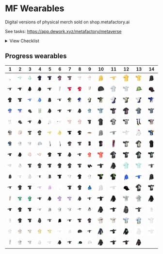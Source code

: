 # MF Wearables

Digital versions of physical merch sold on shop.metafactory.ai



See tasks: https://app.dework.xyz/metafactory/metaverse



<details>

<summary>View Checklist</summary>

| Folder Name | PNG File | Apose GLB | Tpose GLB | GLB File |
| ---------- | -------- | --------- | --------- | -------- |
| 2 | :heavy_check_mark: |  |  | :heavy_check_mark: |
| 3 | :heavy_check_mark: |  |  |  |
| 4 | :heavy_check_mark: |  |  |  |
| 7 | :heavy_check_mark: |  |  | :heavy_check_mark: |
| 10 | :heavy_check_mark: |  |  | :heavy_check_mark: |
| 11 | :heavy_check_mark: |  |  | :heavy_check_mark: |
| 12 | :heavy_check_mark: |  |  |  |
| 13 | :heavy_check_mark: |  |  |  |
| 14 | :heavy_check_mark: |  |  |  |
| 15 | :heavy_check_mark: |  |  | :heavy_check_mark: |
| 16 | :heavy_check_mark: | :heavy_check_mark: | :heavy_check_mark: |  |
| 17 | :heavy_check_mark: |  |  | :heavy_check_mark: |
| 18 | :heavy_check_mark: |  |  | :heavy_check_mark: |
| 19 | :heavy_check_mark: |  |  | :heavy_check_mark: |
| 22 | :heavy_check_mark: |  |  | :heavy_check_mark: |
| 23 | :heavy_check_mark: |  |  | :heavy_check_mark: |
| 24 | :heavy_check_mark: | :heavy_check_mark: | :heavy_check_mark: |  |
| 25 | :heavy_check_mark: | :heavy_check_mark: | :heavy_check_mark: |  |
| 26 | :heavy_check_mark: | :heavy_check_mark: | :heavy_check_mark: |  |
| 27 | :heavy_check_mark: | :heavy_check_mark: | :heavy_check_mark: |  |
| 28 | :heavy_check_mark: | :heavy_check_mark: | :heavy_check_mark: |  |
| 29 | :heavy_check_mark: | :heavy_check_mark: | :heavy_check_mark: |  |
| 32 | :heavy_check_mark: | :heavy_check_mark: | :heavy_check_mark: |  |
| 33 | :heavy_check_mark: | :heavy_check_mark: | :heavy_check_mark: |  |
| 34 | :heavy_check_mark: | :heavy_check_mark: | :heavy_check_mark: |  |
| 36 | :heavy_check_mark: | :heavy_check_mark: | :heavy_check_mark: |  |
| 37 | :heavy_check_mark: | :heavy_check_mark: | :heavy_check_mark: |  |
| 38 | :heavy_check_mark: | :heavy_check_mark: | :heavy_check_mark: |  |
| 39 | :heavy_check_mark: | :heavy_check_mark: | :heavy_check_mark: |  |
| 40 | :heavy_check_mark: | :heavy_check_mark: | :heavy_check_mark: |  |
| 45 | :heavy_check_mark: |  |  | :heavy_check_mark: |
| 47 | :heavy_check_mark: |  |  | :heavy_check_mark: |
| 48 | :heavy_check_mark: | :heavy_check_mark: | :heavy_check_mark: |  |
| 49 | :heavy_check_mark: | :heavy_check_mark: | :heavy_check_mark: |  |
| 50 | :heavy_check_mark: | :heavy_check_mark: | :heavy_check_mark: |  |
| 51 | :heavy_check_mark: | :heavy_check_mark: | :heavy_check_mark: |  |
| 53 | :heavy_check_mark: |  |  | :heavy_check_mark: |
| 54 | :heavy_check_mark: | :heavy_check_mark: | :heavy_check_mark: |  |
| 55 | :heavy_check_mark: | :heavy_check_mark: | :heavy_check_mark: |  |
| 56 | :heavy_check_mark: | :heavy_check_mark: | :heavy_check_mark: |  |
| 57 | :heavy_check_mark: |  |  | :heavy_check_mark: |
| 58 | :heavy_check_mark: | :heavy_check_mark: | :heavy_check_mark: |  |
| 59 | :heavy_check_mark: | :heavy_check_mark: | :heavy_check_mark: |  |
| 60 | :heavy_check_mark: | :heavy_check_mark: | :heavy_check_mark: |  |
| 62 | :heavy_check_mark: | :heavy_check_mark: | :heavy_check_mark: |  |
| 63 | :heavy_check_mark: | :heavy_check_mark: | :heavy_check_mark: |  |
| 64 | :heavy_check_mark: | :heavy_check_mark: | :heavy_check_mark: |  |
| 65 | :heavy_check_mark: | :heavy_check_mark: | :heavy_check_mark: |  |
| 66 | :heavy_check_mark: |  |  | :heavy_check_mark: |
| 67 | :heavy_check_mark: | :heavy_check_mark: | :heavy_check_mark: |  |
| 69 | :heavy_check_mark: | :heavy_check_mark: | :heavy_check_mark: |  |
| 70 | :heavy_check_mark: | :heavy_check_mark: | :heavy_check_mark: |  |
| 71 | :heavy_check_mark: |  |  | :heavy_check_mark: |
| 72 | :heavy_check_mark: | :heavy_check_mark: | :heavy_check_mark: |  |
| 73 | :heavy_check_mark: |  |  | :heavy_check_mark: |
| 74 | :heavy_check_mark: |  |  | :heavy_check_mark: |
| 75 | :heavy_check_mark: |  |  | :heavy_check_mark: |
| 76 | :heavy_check_mark: | :heavy_check_mark: | :heavy_check_mark: |  |
| 77 | :heavy_check_mark: | :heavy_check_mark: | :heavy_check_mark: |  |
| 78 | :heavy_check_mark: | :heavy_check_mark: | :heavy_check_mark: |  |
| 79 | :heavy_check_mark: | :heavy_check_mark: | :heavy_check_mark: |  |
| 80 | :heavy_check_mark: | :heavy_check_mark: | :heavy_check_mark: |  |
| 88 | :heavy_check_mark: | :heavy_check_mark: | :heavy_check_mark: |  |
| 89 | :heavy_check_mark: | :heavy_check_mark: | :heavy_check_mark: |  |
| 90 | :heavy_check_mark: | :heavy_check_mark: | :heavy_check_mark: |  |
| 91 | :heavy_check_mark: | :heavy_check_mark: | :heavy_check_mark: |  |
| 92 | :heavy_check_mark: | :heavy_check_mark: | :heavy_check_mark: |  |
| 93 | :heavy_check_mark: | :heavy_check_mark: | :heavy_check_mark: |  |
| 94 | :heavy_check_mark: | :heavy_check_mark: | :heavy_check_mark: |  |
| 95 | :heavy_check_mark: | :heavy_check_mark: | :heavy_check_mark: |  |
| 96 | :heavy_check_mark: | :heavy_check_mark: | :heavy_check_mark: |  |
| 97 | :heavy_check_mark: | :heavy_check_mark: | :heavy_check_mark: |  |
| 98 | :heavy_check_mark: | :heavy_check_mark: | :heavy_check_mark: |  |
| 99 | :heavy_check_mark: | :heavy_check_mark: | :heavy_check_mark: |  |
| 100 | :heavy_check_mark: | :heavy_check_mark: | :heavy_check_mark: |  |
| 101 | :heavy_check_mark: | :heavy_check_mark: | :heavy_check_mark: |  |
| 102 | :heavy_check_mark: | :heavy_check_mark: | :heavy_check_mark: |  |
| 103 | :heavy_check_mark: |  |  | :heavy_check_mark: |
| 104 | :heavy_check_mark: |  |  | :heavy_check_mark: |
| 105 | :heavy_check_mark: | :heavy_check_mark: | :heavy_check_mark: |  |
| 106 | :heavy_check_mark: | :heavy_check_mark: | :heavy_check_mark: |  |
| 107 | :heavy_check_mark: |  |  | :heavy_check_mark: |
| 108 | :heavy_check_mark: | :heavy_check_mark: | :heavy_check_mark: |  |
| 109 | :heavy_check_mark: | :heavy_check_mark: | :heavy_check_mark: |  |
| 110 | :heavy_check_mark: | :heavy_check_mark: | :heavy_check_mark: |  |
| 111 | :heavy_check_mark: | :heavy_check_mark: | :heavy_check_mark: |  |
| 112 | :heavy_check_mark: | :heavy_check_mark: | :heavy_check_mark: |  |
| 113 | :heavy_check_mark: | :heavy_check_mark: | :heavy_check_mark: |  |
| 114 | :heavy_check_mark: | :heavy_check_mark: | :heavy_check_mark: |  |
| 116 | :heavy_check_mark: | :heavy_check_mark: | :heavy_check_mark: |  |
| 117 | :heavy_check_mark: | :heavy_check_mark: | :heavy_check_mark: |  |
| 119 | :heavy_check_mark: | :heavy_check_mark: | :heavy_check_mark: |  |
| 120 | :heavy_check_mark: | :heavy_check_mark: | :heavy_check_mark: |  |
| 121 | :heavy_check_mark: | :heavy_check_mark: | :heavy_check_mark: |  |
| 122 | :heavy_check_mark: |  |  | :heavy_check_mark: |
| 123 | :heavy_check_mark: | :heavy_check_mark: | :heavy_check_mark: |  |
| 124 | :heavy_check_mark: | :heavy_check_mark: | :heavy_check_mark: |  |
| 125 | :heavy_check_mark: |  |  | :heavy_check_mark: |
| 127 | :heavy_check_mark: |  |  | :heavy_check_mark: |
| 129 | :heavy_check_mark: |  |  | :heavy_check_mark: |
| 130 | :heavy_check_mark: | :heavy_check_mark: | :heavy_check_mark: |  |
| 131 | :heavy_check_mark: | :heavy_check_mark: | :heavy_check_mark: |  |
| 132 | :heavy_check_mark: | :heavy_check_mark: | :heavy_check_mark: |  |
| 136 | :heavy_check_mark: | :heavy_check_mark: | :heavy_check_mark: |  |
| 138 | :heavy_check_mark: | :heavy_check_mark: | :heavy_check_mark: |  |
| 139 | :heavy_check_mark: | :heavy_check_mark: | :heavy_check_mark: |  |
| 140 | :heavy_check_mark: | :heavy_check_mark: | :heavy_check_mark: |  |
| 141 | :heavy_check_mark: | :heavy_check_mark: | :heavy_check_mark: |  |
| 144 | :heavy_check_mark: | :heavy_check_mark: | :heavy_check_mark: |  |
| 145 | :heavy_check_mark: | :heavy_check_mark: | :heavy_check_mark: |  |
| 146 | :heavy_check_mark: | :heavy_check_mark: | :heavy_check_mark: |  |
| 147 | :heavy_check_mark: | :heavy_check_mark: | :heavy_check_mark: |  |
| 148 | :heavy_check_mark: | :heavy_check_mark: | :heavy_check_mark: |  |
| 149 | :heavy_check_mark: |  |  | :heavy_check_mark: |
| 152 | :heavy_check_mark: | :heavy_check_mark: | :heavy_check_mark: |  |
| 153 | :heavy_check_mark: | :heavy_check_mark: | :heavy_check_mark: |  |
| 154 | :heavy_check_mark: | :heavy_check_mark: | :heavy_check_mark: |  |
| 155 | :heavy_check_mark: | :heavy_check_mark: | :heavy_check_mark: |  |
| 156 | :heavy_check_mark: | :heavy_check_mark: | :heavy_check_mark: |  |
| 159 | :heavy_check_mark: | :heavy_check_mark: | :heavy_check_mark: |  |
| 161 | :heavy_check_mark: |  |  | :heavy_check_mark: |
| 164 | :heavy_check_mark: | :heavy_check_mark: | :heavy_check_mark: |  |
| 170 | :heavy_check_mark: |  |  |  |
| 171 |  |  |  |  |


- Folders with completed assets: 117
- Total folders: 127
- Percentage of folders with png and glb: 92.00%

</details>



 ## Progress wearables


| 1 | 2 | 3 | 4 | 5 | 6 | 7 | 8 | 9 | 10 | 11 | 12 | 13 | 14 |
| --- | --- | --- | --- | --- | --- | --- | --- | --- | --- | --- | --- | --- | --- |
| [![socks](wearables/45/socks.png)](wearables/45/socks.glb) | [![100_hoodie_t](wearables/100/100_hoodie_t.png)](wearables/100/100_hoodie_t.glb) | [![100_hoodie_a](wearables/100/100_hoodie_a.png)](wearables/100/100_hoodie_a.glb) | [![55_tshirt_a](wearables/55/55_tshirt_a.png)](wearables/55/55_tshirt_a.glb) | [![55_tshirt_t](wearables/55/55_tshirt_t.png)](wearables/55/55_tshirt_t.glb) | [![144_tshirt_a](wearables/144/144_tshirt_a.png)](wearables/144/144_tshirt_a.glb) | [![144_tshirt_t](wearables/144/144_tshirt_t.png)](wearables/144/144_tshirt_t.glb) | [![110_tshirt_t](wearables/110/110_tshirt_t.png)](wearables/110/110_tshirt_t.glb) | [![110_tshirt_a](wearables/110/110_tshirt_a.png)](wearables/110/110_tshirt_a.glb) | [![148_longsleeve_a](wearables/148/148_longsleeve_a.png)](wearables/148/148_longsleeve_a.glb) | [![148_longsleeve_t](wearables/148/148_longsleeve_t.png)](wearables/148/148_longsleeve_t.glb) | [![148_tshirt_a](wearables/148/148_tshirt_a.png)](wearables/148/148_tshirt_a.glb) | [![148_tshirt_t](wearables/148/148_tshirt_t.png)](wearables/148/148_tshirt_t.glb) | [![29_longsleeve_a](wearables/29/29_longsleeve_a.png)](wearables/29/29_longsleeve_a.glb) |
| [![29_longsleeve_t](wearables/29/29_longsleeve_t.png)](wearables/29/29_longsleeve_t.glb) | [![140_hoodie_t](wearables/140/140_hoodie_t.png)](wearables/140/140_hoodie_t.glb) | [![140_hoodie_a](wearables/140/140_hoodie_a.png)](wearables/140/140_hoodie_a.glb) | [![32_hoodie_a](wearables/32/32_hoodie_a.png)](wearables/32/32_hoodie_a.glb) | [![32_hoodie_t](wearables/32/32_hoodie_t.png)](wearables/32/32_hoodie_t.glb) | [![104_pants](wearables/104/104_pants.png)](wearables/104/104_pants.glb) | [![130_tshirt_t](wearables/130/130_tshirt_t.png)](wearables/130/130_tshirt_t.glb) | [![130_tshirt_a](wearables/130/130_tshirt_a.png)](wearables/130/130_tshirt_a.glb) | [![71_shorts](wearables/71/71_shorts.png)](wearables/71/71_shorts.glb) | [![23_bdao_beanie](wearables/23/23_bdao_beanie.png)](wearables/23/23_bdao_beanie.glb) | [![89_tshirt_a](wearables/89/89_tshirt_a.png)](wearables/89/89_tshirt_a.glb) | [![89_tshirt_t](wearables/89/89_tshirt_t.png)](wearables/89/89_tshirt_t.glb) | [![7_hat](wearables/7/7_hat.png)](wearables/7/7_hat.glb) | [![161_hat](wearables/161/161_hat.png)](wearables/161/161_hat.glb) |
| [![67_tshirt_a](wearables/67/67_tshirt_a.png)](wearables/67/67_tshirt_a.glb) | [![67_tshirt_t](wearables/67/67_tshirt_t.png)](wearables/67/67_tshirt_t.glb) | [![33_hoodie_t](wearables/33/33_hoodie_t.png)](wearables/33/33_hoodie_t.glb) | [![33_hoodie_a](wearables/33/33_hoodie_a.png)](wearables/33/33_hoodie_a.glb) | [![92_longsleeve_a](wearables/92/92_longsleeve_a.png)](wearables/92/92_longsleeve_a.glb) | [![92_longsleeve_t](wearables/92/92_longsleeve_t.png)](wearables/92/92_longsleeve_t.glb) | [![145_btc2_a](wearables/145/145_btc2_a.png)](wearables/145/145_btc2_a.glb) | [![145_eth2_a](wearables/145/145_eth2_a.png)](wearables/145/145_eth2_a.glb) | [![145_btc1_a](wearables/145/145_btc1_a.png)](wearables/145/145_btc1_a.glb) | [![145_btc2_t](wearables/145/145_btc2_t.png)](wearables/145/145_btc2_t.glb) | [![145_eth1_a](wearables/145/145_eth1_a.png)](wearables/145/145_eth1_a.glb) | [![145_btc1_t](wearables/145/145_btc1_t.png)](wearables/145/145_btc1_t.glb) | [![145_eth1_t](wearables/145/145_eth1_t.png)](wearables/145/145_eth1_t.glb) | [![145_eth2_t](wearables/145/145_eth2_t.png)](wearables/145/145_eth2_t.glb) |
| [![54_tshirt_a](wearables/54/54_tshirt_a.png)](wearables/54/54_tshirt_a.glb) | [![54_tshirt_t](wearables/54/54_tshirt_t.png)](wearables/54/54_tshirt_t.glb) | [![107_hat](wearables/107/107_hat.png)](wearables/107/107_hat.glb) | [![2_shorts](wearables/2/2_shorts.png)](wearables/2/2_shorts.glb) | [![77_hoodie_a](wearables/77/77_hoodie_a.png)](wearables/77/77_hoodie_a.glb) | [![77_hoodie_t](wearables/77/77_hoodie_t.png)](wearables/77/77_hoodie_t.glb) | [![36_hoodie_t](wearables/36/36_hoodie_t.png)](wearables/36/36_hoodie_t.glb) | [![36_hoodie_a](wearables/36/36_hoodie_a.png)](wearables/36/36_hoodie_a.glb) | [![39_tshirt_a](wearables/39/39_tshirt_a.png)](wearables/39/39_tshirt_a.glb) | [![39_tshirt_t](wearables/39/39_tshirt_t.png)](wearables/39/39_tshirt_t.glb) | [![123_tshirt_t](wearables/123/123_tshirt_t.png)](wearables/123/123_tshirt_t.glb) | [![123_tshirt_a](wearables/123/123_tshirt_a.png)](wearables/123/123_tshirt_a.glb) | [![138_tshirt_a](wearables/138/138_tshirt_a.png)](wearables/138/138_tshirt_a.glb) | [![138_tshirt_t](wearables/138/138_tshirt_t.png)](wearables/138/138_tshirt_t.glb) |
| [![11_socks](wearables/11/11_socks.png)](wearables/11/11_socks.glb) | [![149_hat](wearables/149/149_hat.png)](wearables/149/149_hat.glb) | [![51_hoodie_t](wearables/51/51_hoodie_t.png)](wearables/51/51_hoodie_t.glb) | [![51_hoodie_a](wearables/51/51_hoodie_a.png)](wearables/51/51_hoodie_a.glb) | [![117_longsleeve_a](wearables/117/117_longsleeve_a.png)](wearables/117/117_longsleeve_a.glb) | [![117_longsleeve_t](wearables/117/117_longsleeve_t.png)](wearables/117/117_longsleeve_t.glb) | [![78_tshirt_t](wearables/78/78_tshirt_t.png)](wearables/78/78_tshirt_t.glb) | [![78_tshirt_a](wearables/78/78_tshirt_a.png)](wearables/78/78_tshirt_a.glb) | [![70_tshirt_t](wearables/70/70_tshirt_t.png)](wearables/70/70_tshirt_t.glb) | [![70_tshirt_a](wearables/70/70_tshirt_a.png)](wearables/70/70_tshirt_a.glb) | [![48_tshirt_a](wearables/48/48_tshirt_a.png)](wearables/48/48_tshirt_a.glb) | [![48_tshirt_t](wearables/48/48_tshirt_t.png)](wearables/48/48_tshirt_t.glb) | [![10_socks](wearables/10/10_socks.png)](wearables/10/10_socks.glb) | [![27_hawaiian_t](wearables/27/27_hawaiian_t.png)](wearables/27/27_hawaiian_t.glb) |
| [![27_hawaiian_a](wearables/27/27_hawaiian_a.png)](wearables/27/27_hawaiian_a.glb) | [![66_shorts](wearables/66/66_shorts.png)](wearables/66/66_shorts.glb) | [![101_tshirt_t](wearables/101/101_tshirt_t.png)](wearables/101/101_tshirt_t.glb) | [![101_tshirt_a](wearables/101/101_tshirt_a.png)](wearables/101/101_tshirt_a.glb) | [![91_hoodie_t](wearables/91/91_hoodie_t.png)](wearables/91/91_hoodie_t.glb) | [![91_hoodie_a](wearables/91/91_hoodie_a.png)](wearables/91/91_hoodie_a.glb) | [![131_tshirt_t](wearables/131/131_tshirt_t.png)](wearables/131/131_tshirt_t.glb) | [![131_tshirt_a](wearables/131/131_tshirt_a.png)](wearables/131/131_tshirt_a.glb) | [![103_tapestry](wearables/103/103_tapestry.png)](wearables/103/103_tapestry.glb) | [![94_longsleeve_a](wearables/94/94_longsleeve_a.png)](wearables/94/94_longsleeve_a.glb) | [![94_longsleeve_t](wearables/94/94_longsleeve_t.png)](wearables/94/94_longsleeve_t.glb) | [![60_hoodie_t](wearables/60/60_hoodie_t.png)](wearables/60/60_hoodie_t.glb) | [![60_hoodie_a](wearables/60/60_hoodie_a.png)](wearables/60/60_hoodie_a.glb) | [![112_tshirt_t](wearables/112/112_tshirt_t.png)](wearables/112/112_tshirt_t.glb) |
| [![112_tshirt_a](wearables/112/112_tshirt_a.png)](wearables/112/112_tshirt_a.glb) | [![111_tshirt_a](wearables/111/111_tshirt_a.png)](wearables/111/111_tshirt_a.glb) | [![111_tshirt_t](wearables/111/111_tshirt_t.png)](wearables/111/111_tshirt_t.glb) | [![18_blue_beanie](wearables/18/18_blue_beanie.png)](wearables/18/18_blue_beanie.glb) | [![Toca-bag2](wearables/15/Toca-bag2.png)](wearables/15/Toca-bag2.glb) | [![Toca-bag](wearables/15/Toca-bag.png)](wearables/15/Toca-bag.glb) | [![124_tshirt_a](wearables/124/124_tshirt_a.png)](wearables/124/124_tshirt_a.glb) | [![124_tshirt_t](wearables/124/124_tshirt_t.png)](wearables/124/124_tshirt_t.glb) | [![124_tanktop_a](wearables/124/124_tanktop_a.png)](wearables/124/124_tanktop_a.glb) | [![124_tanktop_t](wearables/124/124_tanktop_t.png)](wearables/124/124_tanktop_t.glb) | [![122_pants](wearables/122/122_pants.png)](wearables/122/122_pants.glb) | [![139_tshirt_t](wearables/139/139_tshirt_t.png)](wearables/139/139_tshirt_t.glb) | [![139_tshirt_a](wearables/139/139_tshirt_a.png)](wearables/139/139_tshirt_a.glb) | [![53_vest](wearables/53/53_vest.png)](wearables/53/53_vest.glb) |
| [![114_hoodie_t](wearables/114/114_hoodie_t.png)](wearables/114/114_hoodie_t.glb) | [![114_hoodie_a](wearables/114/114_hoodie_a.png)](wearables/114/114_hoodie_a.glb) | [![65_mini-tshirt_a](wearables/65/65_mini-tshirt_a.png)](wearables/65/65_mini-tshirt_a.glb) | [![65_mini-tshirt_t](wearables/65/65_mini-tshirt_t.png)](wearables/65/65_mini-tshirt_t.glb) | [![132_tshirt_a](wearables/132/132_tshirt_a.png)](wearables/132/132_tshirt_a.glb) | [![132_tshirt_t](wearables/132/132_tshirt_t.png)](wearables/132/132_tshirt_t.glb) | [![59_hoodie_a](wearables/59/59_hoodie_a.png)](wearables/59/59_hoodie_a.glb) | [![59_hoodie_t](wearables/59/59_hoodie_t.png)](wearables/59/59_hoodie_t.glb) | [![120_tshirt_a](wearables/120/120_tshirt_a.png)](wearables/120/120_tshirt_a.glb) | [![120_tshirt_t](wearables/120/120_tshirt_t.png)](wearables/120/120_tshirt_t.glb) | [![102_tshirt_a](wearables/102/102_tshirt_a.png)](wearables/102/102_tshirt_a.glb) | [![102_tshirt_t](wearables/102/102_tshirt_t.png)](wearables/102/102_tshirt_t.glb) | [![69_tshirt_a](wearables/69/69_tshirt_a.png)](wearables/69/69_tshirt_a.glb) | [![69_tshirt_t](wearables/69/69_tshirt_t.png)](wearables/69/69_tshirt_t.glb) |
| [![90_hoodie_t](wearables/90/90_hoodie_t.png)](wearables/90/90_hoodie_t.glb) | [![90_hoodie_a](wearables/90/90_hoodie_a.png)](wearables/90/90_hoodie_a.glb) | [![159_tshirt_t](wearables/159/159_tshirt_t.png)](wearables/159/159_tshirt_t.glb) | [![159_tshirt_a](wearables/159/159_tshirt_a.png)](wearables/159/159_tshirt_a.glb) | [![113_tshirt_t](wearables/113/113_tshirt_t.png)](wearables/113/113_tshirt_t.glb) | [![113_tshirt_a](wearables/113/113_tshirt_a.png)](wearables/113/113_tshirt_a.glb) | [![40_tshirt_a](wearables/40/40_tshirt_a.png)](wearables/40/40_tshirt_a.glb) | [![40_tshirt_t](wearables/40/40_tshirt_t.png)](wearables/40/40_tshirt_t.glb) | [![47_shoes](wearables/47/47_shoes.png)](wearables/47/47_shoes.glb) | [![119_hoodie_t](wearables/119/119_hoodie_t.png)](wearables/119/119_hoodie_t.glb) | [![119_hoodie_a](wearables/119/119_hoodie_a.png)](wearables/119/119_hoodie_a.glb) | [![76_tshirt_a](wearables/76/76_tshirt_a.png)](wearables/76/76_tshirt_a.glb) | [![76_tshirt_t](wearables/76/76_tshirt_t.png)](wearables/76/76_tshirt_t.glb) | [![116_longsleeve_t](wearables/116/116_longsleeve_t.png)](wearables/116/116_longsleeve_t.glb) |
| [![116_longsleeve_a](wearables/116/116_longsleeve_a.png)](wearables/116/116_longsleeve_a.glb) | [![genesis_light_tpose](wearables/125/genesis_light_tpose.png)](wearables/125/genesis_light_tpose.glb) | [![genesis_light_apose](wearables/125/genesis_light_apose.png)](wearables/125/genesis_light_apose.glb) | [![genesis_dark_tpose](wearables/125/genesis_dark_tpose.png)](wearables/125/genesis_dark_tpose.glb) | [![genesis_dark_apose](wearables/125/genesis_dark_apose.png)](wearables/125/genesis_dark_apose.glb) | [![141_tshirt_t](wearables/141/141_tshirt_t.png)](wearables/141/141_tshirt_t.glb) | [![141_tshirt2_t](wearables/141/141_tshirt2_t.png)](wearables/141/141_tshirt2_t.glb) | [![141_tshirt_a](wearables/141/141_tshirt_a.png)](wearables/141/141_tshirt_a.glb) | [![141_tshirt2_a](wearables/141/141_tshirt2_a.png)](wearables/141/141_tshirt2_a.glb) | [![38_tshirt_t](wearables/38/38_tshirt_t.png)](wearables/38/38_tshirt_t.glb) | [![38_tshirt_a](wearables/38/38_tshirt_a.png)](wearables/38/38_tshirt_a.glb) | [![metagear_apose](wearables/75/metagear_apose.png)](wearables/75/metagear_apose.glb) | [![metagear_tpose](wearables/75/metagear_tpose.png)](wearables/75/metagear_tpose.glb) | [![155_longsleeve_a](wearables/155/155_longsleeve_a.png)](wearables/155/155_longsleeve_a.glb) |
| [![155_longsleeve_t](wearables/155/155_longsleeve_t.png)](wearables/155/155_longsleeve_t.glb) | [![49_tshirt_a](wearables/49/49_tshirt_a.png)](wearables/49/49_tshirt_a.glb) | [![49_tshirt_t](wearables/49/49_tshirt_t.png)](wearables/49/49_tshirt_t.glb) | [![146_longsleeve_t](wearables/146/146_longsleeve_t.png)](wearables/146/146_longsleeve_t.glb) | [![146_longsleeve_a](wearables/146/146_longsleeve_a.png)](wearables/146/146_longsleeve_a.glb) | [![73_socks](wearables/73/73_socks.png)](wearables/73/73_socks.glb) | [![152_tshirt_t](wearables/152/152_tshirt_t.png)](wearables/152/152_tshirt_t.glb) | [![152_tshirt_a](wearables/152/152_tshirt_a.png)](wearables/152/152_tshirt_a.glb) | [![Gitcoin-Beanie](wearables/22/Gitcoin-Beanie.png)](wearables/22/Gitcoin-Beanie.glb) | [![58_longsleeve_a](wearables/58/58_longsleeve_a.png)](wearables/58/58_longsleeve_a.glb) | [![58_longsleeve_t](wearables/58/58_longsleeve_t.png)](wearables/58/58_longsleeve_t.glb) | [![57_hat](wearables/57/57_hat.png)](wearables/57/57_hat.glb) | [![79_tshirt_a](wearables/79/79_tshirt_a.png)](wearables/79/79_tshirt_a.glb) | [![79_tshirt_t](wearables/79/79_tshirt_t.png)](wearables/79/79_tshirt_t.glb) |
| [![127_pants](wearables/127/127_pants.png)](wearables/127/127_pants.glb) | [![63_tshirt_t](wearables/63/63_tshirt_t.png)](wearables/63/63_tshirt_t.glb) | [![63_tshirt_a](wearables/63/63_tshirt_a.png)](wearables/63/63_tshirt_a.glb) | [![105_hoodie_t](wearables/105/105_hoodie_t.png)](wearables/105/105_hoodie_t.glb) | [![105_hoodie_a](wearables/105/105_hoodie_a.png)](wearables/105/105_hoodie_a.glb) | [![16_tshirt_a](wearables/16/16_tshirt_a.png)](wearables/16/16_tshirt_a.glb) | [![16_tshirt_t](wearables/16/16_tshirt_t.png)](wearables/16/16_tshirt_t.glb) | [![147_hoodie_a](wearables/147/147_hoodie_a.png)](wearables/147/147_hoodie_a.glb) | [![147_hoodie_t](wearables/147/147_hoodie_t.png)](wearables/147/147_hoodie_t.glb) | [![154_hoodie_t](wearables/154/154_hoodie_t.png)](wearables/154/154_hoodie_t.glb) | [![154_hoodie_a](wearables/154/154_hoodie_a.png)](wearables/154/154_hoodie_a.glb) | [![156_tshirt_t](wearables/156/156_tshirt_t.png)](wearables/156/156_tshirt_t.glb) | [![156_tshirt_a](wearables/156/156_tshirt_a.png)](wearables/156/156_tshirt_a.glb) | [![164_hoodie_a](wearables/164/164_hoodie_a.png)](wearables/164/164_hoodie_a.glb) |
| [![164_hoodie_t](wearables/164/164_hoodie_t.png)](wearables/164/164_hoodie_t.glb) | [![26_tshirt_a](wearables/26/26_tshirt_a.png)](wearables/26/26_tshirt_a.glb) | [![26_tshirt_t](wearables/26/26_tshirt_t.png)](wearables/26/26_tshirt_t.glb) | [![25_longsleeve_t](wearables/25/25_longsleeve_t.png)](wearables/25/25_longsleeve_t.glb) | [![25_longsleeve_a](wearables/25/25_longsleeve_a.png)](wearables/25/25_longsleeve_a.glb) | [![153_tshirt_a](wearables/153/153_tshirt_a.png)](wearables/153/153_tshirt_a.glb) | [![153_tshirt_t](wearables/153/153_tshirt_t.png)](wearables/153/153_tshirt_t.glb) | [![97_hoodie_t](wearables/97/97_hoodie_t.png)](wearables/97/97_hoodie_t.glb) | [![97_hoodie_a](wearables/97/97_hoodie_a.png)](wearables/97/97_hoodie_a.glb) | [![136_hoodie_a](wearables/136/136_hoodie_a.png)](wearables/136/136_hoodie_a.glb) | [![136_hoodie_t](wearables/136/136_hoodie_t.png)](wearables/136/136_hoodie_t.glb) | [![28_hoodie_a](wearables/28/28_hoodie_a.png)](wearables/28/28_hoodie_a.glb) | [![28_hoodie_t](wearables/28/28_hoodie_t.png)](wearables/28/28_hoodie_t.glb) | [![108_hoodie_t](wearables/108/108_hoodie_t.png)](wearables/108/108_hoodie_t.glb) |
| [![108_hoodie_a](wearables/108/108_hoodie_a.png)](wearables/108/108_hoodie_a.glb) | [![34_tshirt_a](wearables/34/34_tshirt_a.png)](wearables/34/34_tshirt_a.glb) | [![34_tshirt_t](wearables/34/34_tshirt_t.png)](wearables/34/34_tshirt_t.glb) | [![50_hoodie_a](wearables/50/50_hoodie_a.png)](wearables/50/50_hoodie_a.glb) | [![50_hoodie_t](wearables/50/50_hoodie_t.png)](wearables/50/50_hoodie_t.glb) | [![109_longsleeve_a](wearables/109/109_longsleeve_a.png)](wearables/109/109_longsleeve_a.glb) | [![109_longsleeve_t](wearables/109/109_longsleeve_t.png)](wearables/109/109_longsleeve_t.glb) | [![121_tshirt_t](wearables/121/121_tshirt_t.png)](wearables/121/121_tshirt_t.glb) | [![121_tshirt_a](wearables/121/121_tshirt_a.png)](wearables/121/121_tshirt_a.glb) | [![88_tshirt_a](wearables/88/88_tshirt_a.png)](wearables/88/88_tshirt_a.glb) | [![88_tshirt_t](wearables/88/88_tshirt_t.png)](wearables/88/88_tshirt_t.glb) | [![37_tshirt_t](wearables/37/37_tshirt_t.png)](wearables/37/37_tshirt_t.glb) | [![37_tshirt_a](wearables/37/37_tshirt_a.png)](wearables/37/37_tshirt_a.glb) | [![72_tshirt_t](wearables/72/72_tshirt_t.png)](wearables/72/72_tshirt_t.glb) |
| [![72_tshirt_a](wearables/72/72_tshirt_a.png)](wearables/72/72_tshirt_a.glb) | [![95_tshirt_a](wearables/95/95_tshirt_a.png)](wearables/95/95_tshirt_a.glb) | [![95_tshirt_t](wearables/95/95_tshirt_t.png)](wearables/95/95_tshirt_t.glb) | [![93_tshirt_a](wearables/93/93_tshirt_a.png)](wearables/93/93_tshirt_a.glb) | [![93_tshirt_t](wearables/93/93_tshirt_t.png)](wearables/93/93_tshirt_t.glb) | [![62_longsleeve_t](wearables/62/62_longsleeve_t.png)](wearables/62/62_longsleeve_t.glb) | [![62_longsleeve_a](wearables/62/62_longsleeve_a.png)](wearables/62/62_longsleeve_a.glb) | [![19_black_beanie](wearables/19/19_black_beanie.png)](wearables/19/19_black_beanie.glb) | [![80_hoodie_t](wearables/80/80_hoodie_t.png)](wearables/80/80_hoodie_t.glb) | [![80_hoodie_a](wearables/80/80_hoodie_a.png)](wearables/80/80_hoodie_a.glb) | [![64_hoodie_t](wearables/64/64_hoodie_t.png)](wearables/64/64_hoodie_t.glb) | [![64_hoodie_a](wearables/64/64_hoodie_a.png)](wearables/64/64_hoodie_a.glb) | [![24_hoodie_a](wearables/24/24_hoodie_a.png)](wearables/24/24_hoodie_a.glb) | [![24_hoodie_t](wearables/24/24_hoodie_t.png)](wearables/24/24_hoodie_t.glb) |
| [![129_pants](wearables/129/129_pants.png)](wearables/129/129_pants.glb) | [![98_tshirt_a](wearables/98/98_tshirt_a.png)](wearables/98/98_tshirt_a.glb) | [![98_tshirt_t](wearables/98/98_tshirt_t.png)](wearables/98/98_tshirt_t.glb) | [![106_hoodie_a](wearables/106/106_hoodie_a.png)](wearables/106/106_hoodie_a.glb) | [![106_hoodie_t](wearables/106/106_hoodie_t.png)](wearables/106/106_hoodie_t.glb) | [![99_hoodie_a](wearables/99/99_hoodie_a.png)](wearables/99/99_hoodie_a.glb) | [![99_hoodie_t](wearables/99/99_hoodie_t.png)](wearables/99/99_hoodie_t.glb) | [![74_hat](wearables/74/74_hat.png)](wearables/74/74_hat.glb) | [![17_cream_beanie](wearables/17/17_cream_beanie.png)](wearables/17/17_cream_beanie.glb) | [![96_hoodie_a](wearables/96/96_hoodie_a.png)](wearables/96/96_hoodie_a.glb) | [![96_hoodie_t](wearables/96/96_hoodie_t.png)](wearables/96/96_hoodie_t.glb) | [![56_hoodie_t](wearables/56/56_hoodie_t.png)](wearables/56/56_hoodie_t.glb) | [![56_hoodie_a](wearables/56/56_hoodie_a.png)](wearables/56/56_hoodie_a.glb) |

